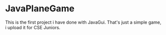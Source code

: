 # JavaPlaneGame
This is the first project i have done with JavaGui. That's just a simple game, i upload it for CSE Juniors.
